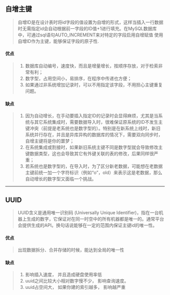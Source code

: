 ## 自增主键

> 自增ID是在设计表时将id字段的值设置为自增的形式，这样当插入一行数据时无需指定id会自动根据前一字段的ID值+1进行填充。在MySQL数据库中，可通过sql语句AUTO_INCREMENT来对特定的字段启用自增赋值 使用自增ID作为主键，能够保证字段的原子性.

#### 优点

> 1. 数据库自动编号，速度快，而且是增量增长，按顺序存放，对于检索非常有利；
> 2. 数字型，占用空间小，易排序，在程序中传递也方便；
> 3. 如果通过非系统增加记录时，可以不用指定该字段，不用担心主键重复问题。

#### 缺点

> 1. 因为自动增长，在手动要插入指定ID的记录时会显得麻烦，尤其是当系统与其它系统集成时，需要数据导入时，很难保证原系统的ID不发生主键冲突（前提是老系统也是数字型的）。特别是在新系统上线时，新旧系统并行存在，并且是异库异构的数据库的情况下，需要双向同步时，自增主键将是你的噩梦；
> 2. 在系统集成或割接时，如果新旧系统主键不同是数字型就会导致修改主键数据类型，这也会导致其它有外键关联的表的修改，后果同样很严重；
> 3. 若系统也是数字型的，在导入时，为了区分新老数据，可能想在老数据主键前统一加一个字符标识（例如“o”，old）来表示这是老数据，那么自动增长的数字型又面临一个挑战。

------

## UUID

> UUID含义是通用唯一识别码 (Universally Unique Identifier)，指在一台机器上生成的数字，它保证对在同一时空中的所有机器都是唯一的。通常平台会提供生成的API。换句话说能够在一定的范围内保证主键id的唯一性。

#### 优点

> 出现数据拆分、合并存储的时候，能达到全局的唯一性

#### 缺点

> 1. 影响插入速度， 并且造成硬盘使用率低
> 2. uuid之间比较大小相对数字慢不少， 影响查询速度。
> 3. uuid占空间大， 如果你建的索引越多， 影响越严重

